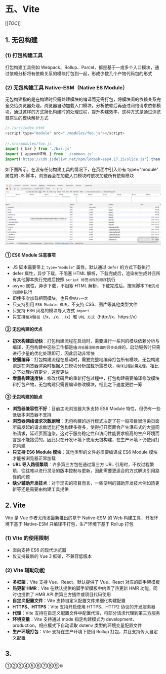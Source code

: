 # 五、Vite

[[_TOC_]]

## 1. 无包构建

### (1) 打包构建工具

打包构建工具例如 Webpack、Rollup、Parcel，都是基于一或多个入口模块，通过依赖分析将有依赖关系的模块打包到一起，形成少数几个产物代码包的形式

### (2) 无包构建工具 Native-ESM（Native ES Module）

无包构建指的是在构建时只需处理模块的编译而无需打包，将模块间的依赖关系完全交给浏览器处理，浏览器自动加载入口模块，分析依赖后再通过网络请求依赖模块，通过这样的方式简化构建时的处理过程，提升构建效率，这种方式是通过浏览器原生的模块解析方式

```javascript
//./src/index.html
<script type="module" src="./modules/foo.js"></script>

//.src/modules/foo.js
import { bar } from './bar.js'
import { appendHTML } from './common.js'
import('https://cdn.jsdelivr.net/npm/lodash-es@4.17.15/slice.js').then((module) => {...})
```

如下图所示，在没有任何构建工具的情况下，在页面中引入带有 type="module" 属性的 JS 脚本，浏览器会在加载入口模块时依次加载所有依赖模块

![es_module](../../images/前端模块化/Vite/Native-ESM.png)

#### ① ES6 Module 注意事项

* JS 脚本需要带上 `type="module"` 属性，默认通过 `defer` 的方式下载执行
* defer 属性，异步下载，不阻塞 HTML 解析，下载完成后，渲染树生成并且所有其他脚本执行完成后按照 `script 标签出现的顺序`执行
* async 属性，异步下载，不阻塞 HTML 解析，下载完成后，按照脚本`下载完成的顺序`执行
* 即使多次加载相同模块，也只会`执行一次`
* 只支持引用 `ES6 Module 模块`，不支持 CSS、图片等其他类型文件
* 只支持 ES6 风格的模块导入方式 `import`
* 只支持`相对路径`（/x、./x、../x）和 `URL 方式`（http://x、https://x）

#### ② 无包构建的优点

* **初次构建启动快**：打包构建流程在启动时，需要进行一系列的模块依赖分析与编译，无包构建中这些工作都是由`浏览器渲染页面时异步处理`的，启动服务时只需进行少量的优化处理即可，因此启动非常快
* **按需编译**：打包构建流程在启动时，需要完整地编译打包所有模块，无包构建则是在浏览器渲染时根据入口模块分析加载所需模块，`编译过程按需处理`，相比之下处理内容更少，速度更快
* **增量构建速度快**：修改代码后的重新打包过程中，打包构建需要编译修改模块和打包产物，无包构建只需要编译修改模块，相比之下速度更胜一筹

#### ③ 无包构建的缺点

* **浏览器兼容性不好**：目前主流浏览器大多支持 ES6 Module 特性，但仍有一些低版本浏览器不支持
* **浏览器网络请求次数剧增**：无包构建的运行模式决定了在一般项目里渲染页面所需发起的请求数远比打包构建多得多，使得打开页面会产生瀑布式的大量网络请求，延迟页面渲染，这对于服务稳定性和访问性能要求极高的生产环境而言是不能接受的，因此只在开发环境下使用无包构建，在生产环境下仍使用打包构建
* **只支持 ES6 Module 模块**：其他类型的文件必须要编译成 ES6 Module 模块才能被浏览器正常加载
* **URL 导入路径繁琐**：许多第三方包在通过第三方 URL 引用时，不仅过程繁琐，往往难以进行灵活的版本控制与更新，因此需要更适合的方式解决引用路径的问题
* **缺少辅助开发技术**：对于现实的项目而言，一些便利的辅助开发技术例如热更新等还是需要由构建工具提供

## 2. Vite

Vite 是 Vue 作者尤雨溪最新推出的基于 Native-ESM 的 Web 构建工具，开发环境下基于 Native-ESM 只编译不打包，生产环境下基于 Rollup 打包

### (1) Vite 的使用限制

* 面向支持 ES6 的现代浏览器
* 仅支持最新的 Vue 3 框架，不兼容低版本

### (2) Vite 辅助功能

* **多框架**：Vite 支持 Vue、React，默认提供了 Vue、React 对应的脚手架模板
* **热更新 HMR**：Vite 在默认提供的脚手架模板中内置了热更新 HMR 功能，同时也提供了 HMR API 供第三方插件或项目代码使用
* **自定义配置文件**：Vite 支持自定义配置文件来细化构建配置
* **HTTPS、HTTPS**：Vite 支持开启使用 HTTPS、HTTP2 协议的开发服务器
* **代理**：Vite 支持在自定义配置文件中配置代理，将部分请求代理到第三方服务
* **环境变量**：Vite 支持通过 mode 指定构建模式为 development、production，相应模式下自动读取 dotenv 类型的环境变量配置文件
* **生产环境打包**：Vite 支持在生产环境下使用 Rollup 打包，并且支持传入自定义配置

## 3. 

①②③④⑤⑥⑦⑧⑨⑩

